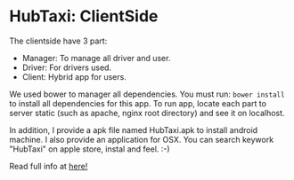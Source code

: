 HubTaxi: ClientSide
===

The clientside have 3 part:
- Manager: To manage all driver and user.
- Driver: For drivers used.
- Client: Hybrid app for users.

We used bower to manager all dependencies. You must run: `bower install` to install all dependencies for this app.
To run app, locate each part to server static (such as apache, nginx root directory) and see it on localhost.

In addition, I provide a apk file named HubTaxi.apk to install android machine. I also provide an application for OSX. You can search keywork "HubTaxi" on apple store, instal and feel. :-)

Read full info at [here!](https://github.com/vsoft-lab/HubTaxi-Server)

